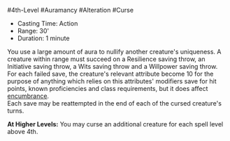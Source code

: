 #4th-Level #Auramancy #Alteration #Curse
 
- Casting Time: Action
- Range: 30'
- Duration: 1 minute
 
You use a large amount of aura to nullify another creature's uniqueness. A creature within range must succeed on a Resilience saving throw, an Initiative saving throw, a Wits saving throw and a Willpower saving throw.  
For each failed save, the creature's relevant attribute become 10 for the purpose of anything which relies on this attributes' modifiers save for hit points, known proficiencies and class requirements, but it does affect [encumbrance](Conditions.md).  
Each save may be reattempted in the end of each of the cursed creature's turns.
 
**At Higher Levels:** You may curse an additional creature for each spell level above 4th.